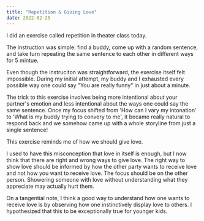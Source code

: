 ```yaml
---
title: "Repetition & Giving Love"
date: 2022-02-25
---
```


 I did an exercise called repetition in theater class today. 

The instruction was simple: find a buddy, come up with a random sentence, and take turn repeating the same sentence to each other in different ways for 5 mintue.

Even though the instruciton was straightforward, the exercise itself felt impossible. During my initial attempt, my buddy and I exhausted every possible way one could say "You are really funny" in just about a minute.

The trick to this exercise involves being more intentional about your partner's emotion and less intentional about the ways one could say the same sentence. Once my focus shifted from 'How can I vary my intonation' to  'What is my buddy trying to convery to me', it became really natural to respond back and we somehow came up with a whole storyline from just a single sentence!

This exercise reminds me of how we should give love. 

I used to have this misconception that love in itself is enough, but I now think that there are right and wrong ways to give love. The right way to show love should be informed by how the other party wants to receive love and not how you want to receive love. The focus should be on the other person. Showering someone with love without understanding what they appreciate may actually hurt them.

On a tangential note, I think a good way to understand how one wants to receive love is by observing how one instinctively display love to others. I hypothesized that this to be exceptionally true for younger kids. 